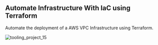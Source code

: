 ## Automate Infrastructure With IaC using Terraform 

Automate the deployment of a AWS VPC Infrastructure using Terraform.

![tooling_project_15](https://user-images.githubusercontent.com/76074379/126079856-ac2b5dea-45d0-4f1f-85fa-54284a91a5de.png)
